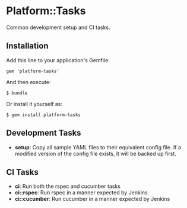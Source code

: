 # Platform::Tasks

Common development setup and CI tasks.

## Installation

Add this line to your application's Gemfile:

    gem 'platform-tasks'

And then execute:

    $ bundle

Or install it yourself as:

    $ gem install platform-tasks

## Development Tasks
* **setup**: Copy all sample YAML files to their equivalent config file. If a
  modified version of the config file exists, it will be backed up first.

## CI Tasks
* **ci**: Run both the rspec and cucumber tasks
* **ci::rspec**: Run rspec in a manner expected by Jenkins
* **ci::cucumber**: Run cucumber in a manner expected by Jenkins
